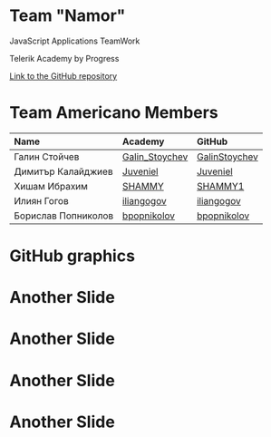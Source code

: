 <!-- section start -->
<!-- attr: { class:'slide-title', showInPresentation:true, hasScriptWrapper:true } -->
# Team "Namor"

<!-- <img showInPresentation="true" class="slide-image" src="imgs/namorLogo.jpg" style="top:30%; left:49%; width:30.36%; z-index:-1" /> -->

<div class="signature">
	<p class="signature-course">JavaScript Applications TeamWork</p>
	<p class="signature-initiative">Telerik Academy by Progress</p>
	<a href="http://github.com/Team-Namor/Book-Store" class="signature-link">Link to the GitHub repository</a>
</div>

<!-- section start -->
<!-- attr: { showInPresentation:true, style:'font-size: 0.7em' } -->

# Team Americano Members

| Name | Academy | GitHub |
| :------------- | :------------------- | :--------------------------------------------|
| Галин Стойчев  | [Galin_Stoychev](http://telerikacademy.com/Users/Galin_Stoychev)  | [GalinStoychev](http://github.com/GalinStoychev)  |
| Димитър Калайджиев | [Juveniel](http://telerikacademy.com/Users/Juveniel)| [Juveniel](http://github.com/Juveniel)|
| Хишам Ибрахим   | [SHAMMY](http://telerikacademy.com/Users/SHAMMY)          | [SHAMMY1](http://github.com/SHAMMY1)|
| Илиян Гогов  | [iliangogov](http://telerikacademy.com/Users/iliangogov)    | [iliangogov](http://github.com/iliangogov)|
| Борислав Попниколов | [bpopnikolov ](http://telerikacademy.com/Users/kissaev)   | [bpopnikolov](https://github.com/bpopnikolov) |
 

<!-- section start -->
<!-- attr: { class:'slide-title', showInPresentation:true, hasScriptWrapper:true } -->

# GitHub graphics

<!-- ![](./imgs/githubgraphics.png) -->

<!-- <img showInPresentation="true" class="slide-image" src="imgs/githubGraphics.png" style="top:25%; left:10%; width:80%; z-index:-1" /> -->


<!-- section start -->
<!-- attr: { showInPresentation:true, style:'font-size: 0.7em' } -->

# Another Slide
   

 
 <!-- section start -->
<!-- attr: { showInPresentation:true, style:'font-size: 0.7em', hasScriptWrapper:true } -->

# Another Slide

<!-- ![](./imgs/.png) -->

<!-- <img showInPresentation="true" class="slide-image" src="imgs/.png" style="top:15%; width:100%; z-index:-1" /> -->

<!-- section start -->
<!-- attr: { showInPresentation:true, style:'font-size: 0.7em' } -->

# Another Slide



<!-- section start -->
<!-- attr: { showInPresentation:true, style:'font-size: 0.7em', hasScriptWrapper:true } -->

# Another Slide

<!-- ![](./imgs/.png) -->

<!-- <img showInPresentation="true" class="slide-image" src="imgs/.png" style="top:15%; width:100%; z-index:-1" /> -->

